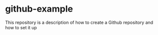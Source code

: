 # github-example
This repository is a description of how to create a Github repository and how to set it up
